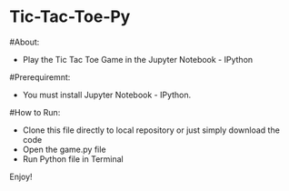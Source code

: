# Tic-Tac-Toe-Py

#About:
* Play the Tic Tac Toe Game in the Jupyter Notebook - IPython

#Prerequiremnt:
* You must install Jupyter Notebook - IPython.

#How to Run:

* Clone this file directly to local repository or just simply download the code
* Open the game.py file
* Run Python file in Terminal

Enjoy!
